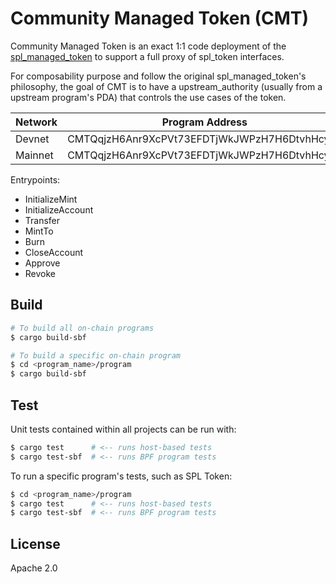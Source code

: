 # Community Managed Token (CMT)

Community Managed Token is an exact 1:1 code deployment of the [spl_managed_token](https://github.com/solana-labs/solana-program-library/tree/master/managed-token) to support a full proxy of spl_token interfaces.

For composability purpose and follow the original spl_managed_token's philosophy, the goal of CMT is to  have a upstream_authority (usually from a upstream program's PDA) that controls the use cases of the token.

| Network | Program Address |
| ----------- | ----------- |
| Devnet  |    CMTQqjzH6Anr9XcPVt73EFDTjWkJWPzH7H6DtvhHcyzV |
| Mainnet |    CMTQqjzH6Anr9XcPVt73EFDTjWkJWPzH7H6DtvhHcyzV |

Entrypoints:
- InitializeMint
- InitializeAccount
- Transfer
- MintTo
- Burn
- CloseAccount
- Approve
- Revoke

## Build

```bash
# To build all on-chain programs
$ cargo build-sbf

# To build a specific on-chain program
$ cd <program_name>/program
$ cargo build-sbf
```

## Test

Unit tests contained within all projects can be run with:
```bash
$ cargo test      # <-- runs host-based tests
$ cargo test-sbf  # <-- runs BPF program tests
```

To run a specific program's tests, such as SPL Token:
```bash
$ cd <program_name>/program
$ cargo test      # <-- runs host-based tests
$ cargo test-sbf  # <-- runs BPF program tests
```

## License
Apache 2.0
